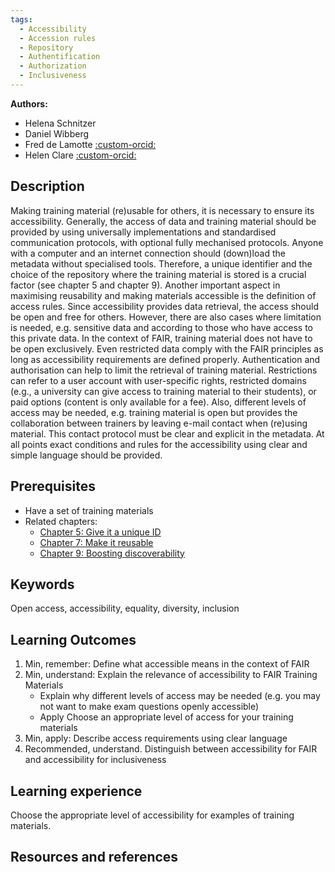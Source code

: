 ```yaml
---
tags:
  - Accessibility
  - Accession rules
  - Repository
  - Authentification
  - Authorization
  - Inclusiveness 
---
```


**Authors:**

- Helena Schnitzer
- Daniel Wibberg
- Fred de Lamotte [:custom-orcid:](https://orcid.org/0000-0003-4234-1172)
- Helen Clare [:custom-orcid:](https://orcid.org/0000-0002-6656-3012)

## Description

Making training material (re)usable for others, it is necessary to ensure its accessibility. Generally, the access of data and training material should be provided by using universally implementations and standardised communication protocols, with optional fully mechanised protocols. Anyone with a computer and an internet connection should (down)load the metadata without specialised tools. Therefore, a unique identifier and the choice of the repository where the training material is stored is a crucial factor (see chapter 5 and chapter 9).
Another important aspect in maximising reusability and making materials accessible is the definition of access rules. Since accessibility provides data retrieval, the access should be open and free for others. However, there are also cases where limitation is needed, e.g. sensitive data and according to those who have access to this private data. In the context of FAIR, training material does not have to be open exclusively. Even restricted data comply with the FAIR principles as long as accessibility requirements are defined properly.
Authentication and authorisation can help to limit the retrieval of training material. Restrictions can refer to a user account with user-specific rights, restricted domains (e.g., a university can give access to training material to their students), or paid options (content is only available for a fee). Also, different levels of access may be needed, e.g. training material is open but provides the collaboration between trainers by leaving e-mail contact when (re)using material. This contact protocol must be clear and explicit in the metadata.
At all points exact conditions and rules for the accessibility using clear and simple language should be provided. 


## Prerequisites

* Have a set of training materials
* Related chapters: 
  * [Chapter 5: Give it a unique ID](https://elixir-fair-training.github.io/FAIR-training-handbook/chapters/chapter_05/)
  * [Chapter 7: Make it reusable](https://elixir-fair-training.github.io/FAIR-training-handbook/chapters/chapter_07/)
  * [Chapter 9: Boosting discoverability](https://elixir-fair-training.github.io/FAIR-training-handbook/chapters/chapter_09/)


## Keywords

Open access, accessibility, equality, diversity, inclusion


## Learning Outcomes

1. Min, remember: Define what accessible means in the context of FAIR 
2. Min, understand: Explain the relevance of accessibility to FAIR Training Materials
   * Explain why different levels of access may be needed (e.g. you may not want to make exam questions openly accessible)
   * Apply Choose an appropriate level of access for your training materials
3. Min, apply: Describe access requirements using clear language
4. Recommended, understand. Distinguish between accessibility for FAIR and accessibility for inclusiveness


## Learning experience

Choose the appropriate level of accessibility for examples of training materials.


## Resources and references

